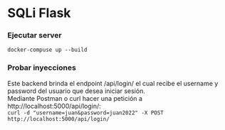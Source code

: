 # SQLi Flask

### Ejecutar server
`docker-compuse up --build`

### Probar inyecciones
Este backend brinda el endpoint /api/login/ el cual recibe el username y password del usuario que desea iniciar sesión.  
Mediante Postman o curl hacer una petición a http://localhost:5000/api/login/:  
`curl -d "username=juan&password=juan2022" -X POST http://localhost:5000/api/login/`


